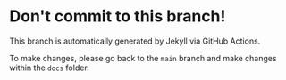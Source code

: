 <!-- markdownlint-disable no-trailing-punctuation -->
# Don't commit to this branch!
<!-- markdownlint-restore -->

This branch is automatically generated by Jekyll via GitHub Actions.

To make changes, please go back to the `main` branch and make changes within the `docs` folder.
